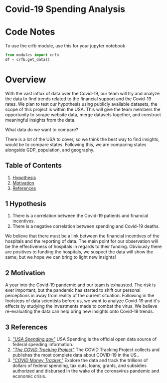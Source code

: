 # Covid-19 Spending Analysis

# Code Notes

To use the crfb module, use this for your jupyter notebook
```python
from modules import crfb
df = crfb.get_data()
```

# Overview
With the vast influx of data over the Covid-19, our team will try and analyze the data to find trends related to the financial support and the Covid-19 rates. We plan to test our hypothesis using publicly available datasets, the scope of this project is within the USA. This will give the team members the opportunity to scrape website data, merge datasets together, and construct meaningful insights from the data.

What data do we want to compare?

There is a lot of the USA to cover, so we think the best way to find insights, would be to compare states. Following this, we are comparing states alongside GDP, population, and geography.

## Table of Contents
1. [Hypothesis](#1-hypothesis)
2. [Motivation](#2-motivation)
3. [References](#3-references)

## 1 Hypothesis
1. There is a correlation between the Covid-19 patients and financial incentives.
2. There is a negative correlation between spending and Covid-19 deaths.

We believe that there must be a link between the financial incentives of the hospitals and the reporting of data. The main point for our observation will be the effectiveness of hospitals in regards to their funding. Obviously there are positives to funding the hospitals, we suspect the data will show the same; but we hope we can bring to light new insights!

## 2 Motivation
A year into the Covid-19 pandemic and our team is exhausted. The risk is ever important, but the pandemic has started to shift our personal perceptions in away from reality of the current situation. Following in the footsteps of data scientists before us, we want to analyze Covid-19 and it's effects by studying the investments made to combat the virus. We believe re-evaluating the data can help bring new insights onto Covid-19 trends.

## 3 References

1. [*"USA Spending.gov"*](https://www.usaspending.gov/) USA Spending is the official open data source of federal spending information.
2. [*"The COVID Tracking Project"*](https://covidtracking.com/) The COVID Tracking Project collects and publishes the most complete data about COVID-19 in the US..
3. [*"COVID Money Tracker."*](https://www.covidmoneytracker.org/) Explore the data and track the trillions of dollars of federal spending, tax cuts, loans, grants, and subsidies authorized and disbursed in the wake of the coronavirus pandemic and economic crisis.
